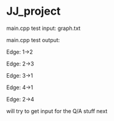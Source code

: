 # JJ_project

main.cpp test input: graph.txt

main.cpp test output: 

Edge: 1->2

Edge: 2->3

Edge: 3->1

Edge: 4->1

Edge: 2->4

will try to get input for the Q/A stuff next
